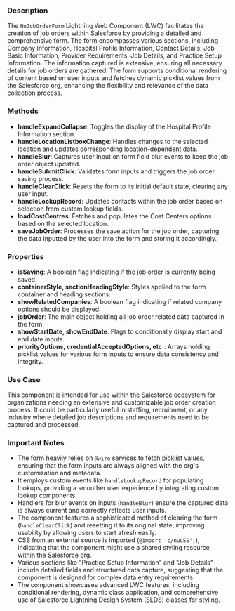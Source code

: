### Description
The `NuJobOrderForm` Lightning Web Component (LWC) facilitates the creation of job orders within Salesforce by providing a detailed and comprehensive form. The form encompasses various sections, including Company Information, Hospital Profile Information, Contact Details, Job Basic Information, Provider Requirements, Job Details, and Practice Setup Information. The information captured is extensive, ensuring all necessary details for job orders are gathered. The form supports conditional rendering of content based on user inputs and fetches dynamic picklist values from the Salesforce org, enhancing the flexibility and relevance of the data collection process.

### Methods

- **handleExpandCollapse**: Toggles the display of the Hospital Profile Information section.
- **handleLocationListboxChange**: Handles changes to the selected location and updates corresponding location-dependent data.
- **handleBlur**: Captures user input on form field blur events to keep the job order object updated.
- **handleSubmitClick**: Validates form inputs and triggers the job order saving process.
- **handleClearClick**: Resets the form to its initial default state, clearing any user input.
- **handleLookupRecord**: Updates contacts within the job order based on selection from custom lookup fields.
- **loadCostCentres**: Fetches and populates the Cost Centers options based on the selected location.
- **saveJobOrder**: Processes the save action for the job order, capturing the data inputted by the user into the form and storing it accordingly.

### Properties
- **isSaving**: A boolean flag indicating if the job order is currently being saved.
- **containerStyle, sectionHeadingStyle**: Styles applied to the form container and heading sections.
- **showRelatedCompanies**: A boolean flag indicating if related company options should be displayed.
- **jobOrder**: The main object holding all job order related data captured in the form.
- **showStartDate, showEndDate**: Flags to conditionally display start and end date inputs.
- **priorityOptions, credentialAcceptedOptions, etc.**: Arrays holding picklist values for various form inputs to ensure data consistency and integrity.
  
### Use Case
This component is intended for use within the Salesforce ecosystem for organizations needing an extensive and customizable job order creation process. It could be particularly useful in staffing, recruitment, or any industry where detailed job descriptions and requirements need to be captured and processed.

### Important Notes
- The form heavily relies on `@wire` services to fetch picklist values, ensuring that the form inputs are always aligned with the org's customization and metadata.
- It employs custom events like `handleLookupRecord` for populating lookups, providing a smoother user experience by integrating custom lookup components.
- Handlers for blur events on inputs (`handleBlur`) ensure the captured data is always current and correctly reflects user inputs.
- The component features a sophisticated method of clearing the form (`handleClearClick`) and resetting it to its original state, improving usability by allowing users to start afresh easily.
- CSS from an external source is imported (`@import 'c/nuCSS';`), indicating that the component might use a shared styling resource within the Salesforce org.
- Various sections like "Practice Setup Information" and "Job Details" include detailed fields and structured data capture, suggesting that the component is designed for complex data entry requirements.
- The component showcases advanced LWC features, including conditional rendering, dynamic class application, and comprehensive use of Salesforce Lightning Design System (SLDS) classes for styling.